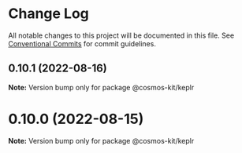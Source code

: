 # Change Log

All notable changes to this project will be documented in this file.
See [Conventional Commits](https://conventionalcommits.org) for commit guidelines.

## 0.10.1 (2022-08-16)

**Note:** Version bump only for package @cosmos-kit/keplr





# 0.10.0 (2022-08-15)

**Note:** Version bump only for package @cosmos-kit/keplr
